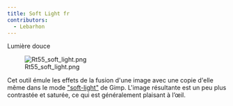 ```yaml
---
title: Soft Light fr
contributors:
  - Lebarhon
---
```


<div class="pagetitle">

Lumière douce

</div>

<figure>
<img src="/images/Rt55_soft_light.png" title="Rt55_soft_light.png" />
<figcaption>Rt55_soft_light.png</figcaption>
</figure>

Cet outil émule les effets de la fusion d'une image avec une copie
d'elle même dans le mode
["soft-light"](https://en.wikipedia.org/wiki/Blend_modes#Soft_Light) de
Gimp. L'image résultante est un peu plus contrastée et saturée, ce qui
est généralement plaisant à l’œil.
